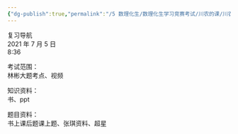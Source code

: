 ```yaml
---
{"dg-publish":true,"permalink":"/5 数理化生/数理化生学习竞赛考试/川农的课/川农概率论/复习导航/","title":"复习导航"}
---
```



复习导航  
2021 年 7 月 5 日  
8:36

考试范围：  
林彬大题考点、视频

知识资料：  
书、ppt

题目资料：  
书上课后题课上题、张琪资料、超星